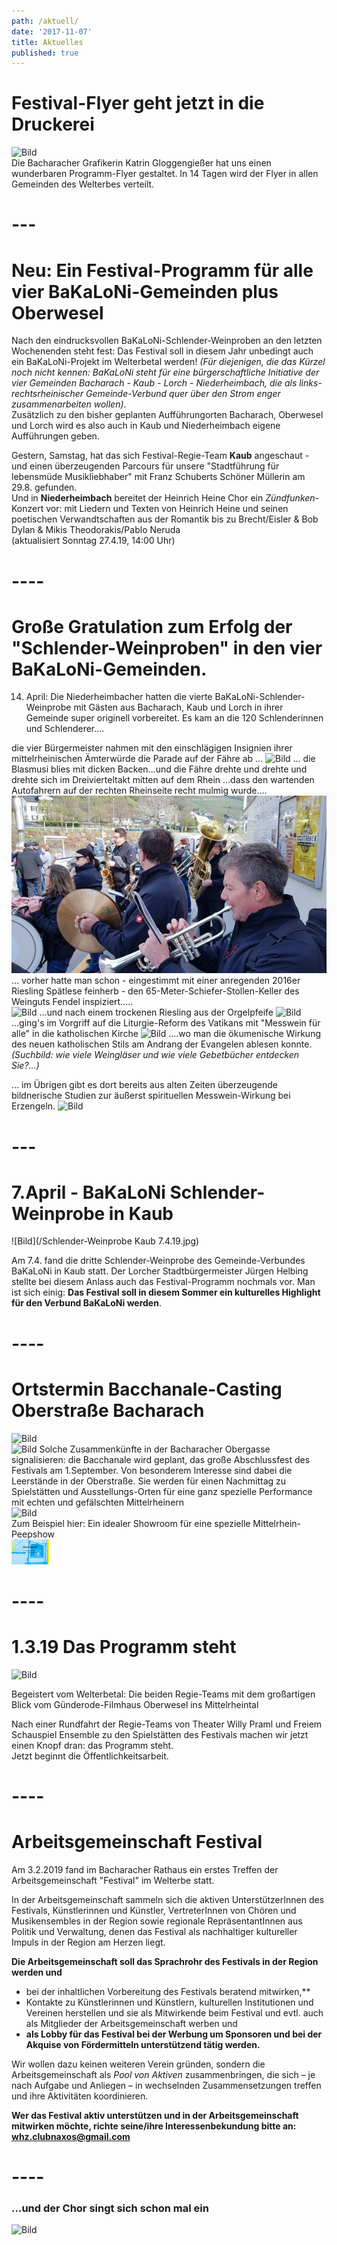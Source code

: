 ```yaml
---
path: /aktuell/
date: '2017-11-07'
title: Aktuelles
published: true
---
```

# Festival-Flyer geht jetzt in die Druckerei   
![Bild](/flyer-2.jpg)   
Die Bacharacher Grafikerin Katrin Gloggengießer hat uns einen wunderbaren Programm-Flyer gestaltet. In 14 Tagen wird der Flyer in allen Gemeinden des Welterbes verteilt. 

# ---

# Neu: Ein Festival-Programm für alle vier BaKaLoNi-Gemeinden plus Oberwesel
Nach den eindrucksvollen BaKaLoNi-Schlender-Weinproben an den letzten Wochenenden steht fest: Das Festival soll in diesem Jahr unbedingt auch ein BaKaLoNi-Projekt im Welterbetal werden! *(Für diejenigen, die das Kürzel noch nicht kennen: BaKaLoNi steht für eine bürgerschaftliche Initiative der vier Gemeinden Bacharach - Kaub - Lorch - Niederheimbach, die als links-rechtsrheinischer Gemeinde-Verbund quer über den Strom enger zusammenarbeiten wollen)*.    
Zusätzlich zu den bisher geplanten Aufführungorten Bacharach, Oberwesel und Lorch wird es also auch in Kaub und Niederheimbach eigene Aufführungen geben.    
  
Gestern, Samstag, hat das sich Festival-Regie-Team **Kaub** angeschaut - und einen überzeugenden Parcours für unsere "Stadtführung für lebensmüde Musikliebhaber" mit Franz Schuberts Schöner Müllerin am 29.8. gefunden.    
Und in **Niederheimbach**  bereitet der Heinrich Heine Chor ein *Zündfunken*-Konzert vor: mit Liedern und Texten von Heinrich Heine und seinen poetischen Verwandtschaften aus der Romantik bis zu Brecht/Eisler & Bob Dylan & Mikis Theodorakis/Pablo Neruda   
(aktualisiert Sonntag 27.4.19, 14:00 Uhr)


# ----    


# Große Gratulation zum Erfolg der "Schlender-Weinproben" in den vier BaKaLoNi-Gemeinden.    
14. April: Die Niederheimbacher hatten die vierte BaKaLoNi-Schlender-Weinprobe mit Gästen aus Bacharach, Kaub und Lorch in ihrer Gemeinde super originell vorbereitet. Es kam an die 120 Schlenderinnen und Schlenderer....   

die  vier Bürgermeister nahmen mit den einschlägigen Insignien ihrer mittelrheinischen Ämterwürde die Parade auf der Fähre ab ...
![Bild](/buegermeister-fähre.jpg)
... die Blasmusi blies mit dicken Backen...und die Fähre drehte und drehte und drehte sich im Dreivierteltakt mitten auf dem Rhein    ...dass den wartenden Autofahrern auf der rechten Rheinseite recht mulmig wurde....
![Bild](/faehre-musi.jpg)
... vorher hatte man schon - eingestimmt mit einer anregenden 2016er Riesling Spätlese feinherb - den 65-Meter-Schiefer-Stollen-Keller des Weinguts Fendel inspiziert.....     
![Bild](/keller.png)
...und nach einem trockenen Riesling aus der Orgelpfeife
![Bild](/orgelwein.png)
...ging's  im Vorgriff auf die Liturgie-Reform des Vatikans mit "Messwein für alle" in die katholischen Kirche 
![Bild](/kirche-riesling.jpg)
....wo man die ökumenische Wirkung des neuen katholischen Stils am Andrang der Evangelen ablesen konnte.*(Suchbild: wie viele Weingläser und wie viele Gebetbücher entdecken Sie?...)*   

... im Übrigen gibt es dort bereits aus alten Zeiten überzeugende bildnerische Studien zur äußerst spirituellen Messwein-Wirkung bei  Erzengeln.
![Bild](/michael.jpg)



# ---   


# 7.April -  BaKaLoNi Schlender-Weinprobe in Kaub    

![Bild](/Schlender-Weinprobe Kaub 7.4.19.jpg)   

Am 7.4. fand die dritte Schlender-Weinprobe des Gemeinde-Verbundes BaKaLoNi in Kaub statt. Der Lorcher Stadtbürgermeister Jürgen Helbing  stellte bei diesem Anlass auch das Festival-Programm nochmals vor. Man ist sich einig: **Das Festival soll in diesem Sommer ein kulturelles Highlight für den Verbund BaKaLoNi werden**.   
 

# ----    



# Ortstermin Bacchanale-Casting Oberstraße Bacharach   
![Bild](/bacchanalevb2.jpg)   
![Bild](/bacchanalevb1.jpg)
Solche Zusammenkünfte in der Bacharacher Obergasse signalisieren: die Bacchanale wird geplant, das große Abschlussfest des Festivals am 1.September. Von besonderem Interesse sind dabei die Leerstände in der Oberstraße. Sie werden für einen Nachmittag zu Spielstätten und Ausstellungs-Orten für eine ganz spezielle Performance mit echten und gefälschten Mittelrheinern   
![Bild](/bacchanalefenster1.jpg)   
Zum Beispiel hier: Ein idealer Showroom für eine spezielle Mittelrhein-Peepshow     
![Bild](/Bacchanal-2.jpg)   

# ----

# 1.3.19  Das Programm steht
![Bild](/ghaus1.jpg)    

Begeistert vom Welterbetal: Die beiden Regie-Teams mit dem großartigen Blick vom Günderode-Filmhaus Oberwesel ins Mittelrheintal    

Nach einer Rundfahrt der Regie-Teams von Theater Willy Praml und Freiem Schauspiel Ensemble zu den Spielstätten des Festivals machen wir jetzt einen Knopf dran: das Programm steht.    
Jetzt beginnt die Öffentlichkeitsarbeit.    

# ----    


# Arbeitsgemeinschaft Festival
Am 3.2.2019 fand im Bacharacher Rathaus ein erstes Treffen der Arbeitsgemeinschaft "Festival" im Welterbe statt.

In der  Arbeitsgemeinschaft sammeln sich die aktiven UnterstützerInnen des Festivals, Künstlerinnen und Künstler, VertreterInnen von Chören und Musikensembles in der Region sowie regionale RepräsentantInnen aus Politik und Verwaltung, denen das Festival als nachhaltiger kultureller Impuls in der Region am Herzen liegt.  

**Die Arbeitsgemeinschaft soll das Sprachrohr des Festivals in der Region werden und**      

+ bei der inhaltlichen Vorbereitung   des Festivals  beratend mitwirken,**  
+ Kontakte zu Künstlerinnen und Künstlern, kulturellen Institutionen und Vereinen herstellen und sie als Mitwirkende beim Festival und evtl. auch als Mitglieder der Arbeitsgemeinschaft werben und 
+ **als Lobby für das Festival bei der Werbung um Sponsoren und bei der Akquise von Fördermitteln unterstützend tätig werden.** 

Wir wollen dazu keinen weiteren Verein gründen, sondern die Arbeitsgemeinschaft als *Pool von Aktiven* zusammenbringen, die sich – je nach Aufgabe und Anliegen – in wechselnden Zusammensetzungen treffen und ihre Aktivitäten koordinieren.

**Wer das Festival aktiv unterstützen und in der Arbeitsgemeinschaft mitwirken möchte, richte seine/ihre Interessenbekundung bitte an:** 
**whz.clubnaxos@gmail.com**     

# ----    


<h3>...und der Chor singt sich schon mal ein</h3>

![Bild](/chor.jpg)     



